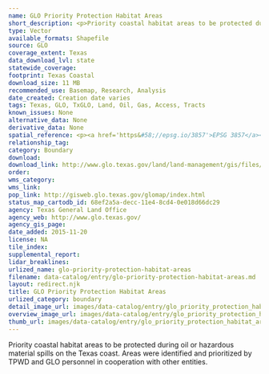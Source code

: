 ```yaml
---
name: GLO Priority Protection Habitat Areas
short_description: <p>Priority coastal habitat areas to be protected during oil or hazardous material spills on the Texas coast.</p>
type: Vector
available_formats: Shapefile
source: GLO
coverage_extent: Texas
data_download_lvl: state
statewide_coverage: 
footprint: Texas Coastal
download_size: 11 MB
recommended_use: Basemap, Research, Analysis
date_created: Creation date varies
tags: Texas, GLO, TxGLO, Land, Oil, Gas, Access, Tracts
known_issues: None
alternative_data: None
derivative_data: None
spatial_reference: <p><a href='https&#58;//epsg.io/3857'>EPSG 3857</a></p>
relationship_tag: 
category: Boundary
download: 
download_link: http://www.glo.texas.gov/land/land-management/gis/files/PPA.zip
order: 
wms_category: 
wms_link: 
pop_link: http://gisweb.glo.texas.gov/glomap/index.html
status_map_cartodb_id: 68ef2a5a-decc-11e4-8cd4-0e018d66dc29
agency: Texas General Land Office
agency_web: http://www.glo.texas.gov/
agency_gis_page: 
date_added: 2015-11-20
license: NA
tile_index: 
supplemental_report: 
lidar_breaklines: 
urlized_name: glo-priority-protection-habitat-areas
filename: data-catalog/entry/glo-priority-protection-habitat-areas.md
layout: redirect.njk
title: GLO Priority Protection Habitat Areas
urlized_category: boundary
detail_image_url: images/data-catalog/entry/glo_priority_protection_habitat_areas_detail.jpg
overview_image_url: images/data-catalog/entry/glo_priority_protection_habitat_areas_overview.jpg
thumb_url: images/data-catalog/entry/glo_priority_protection_habitat_areas_th.jpg
---
```


Priority coastal habitat areas to be protected during oil or hazardous material spills on the Texas coast. Areas were identified and prioritized by TPWD and GLO personnel in cooperation with other entities.



